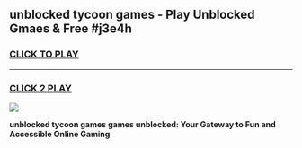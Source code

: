 
## unblocked tycoon games - Play Unblocked Gmaes & Free #j3e4h
<h3>
<a href="https://news.freeplayer.one?title=unblocked_tycoon_games&ref=03M">CLICK TO PLAY</a></h3>
<hr>

<h3>
<a href="https://news.freeplayer.one?title=unblocked_tycoon_games&ref=03M">CLICK 2 PLAY</a>
  
</h3>

<a href="https://news.freeplayer.one?title=unblocked_tycoon_games&ref=03M"><img src="https://clearcache.store/games.png"></a>


**unblocked tycoon games games unblocked: Your Gateway to Fun and Accessible Online Gaming**
